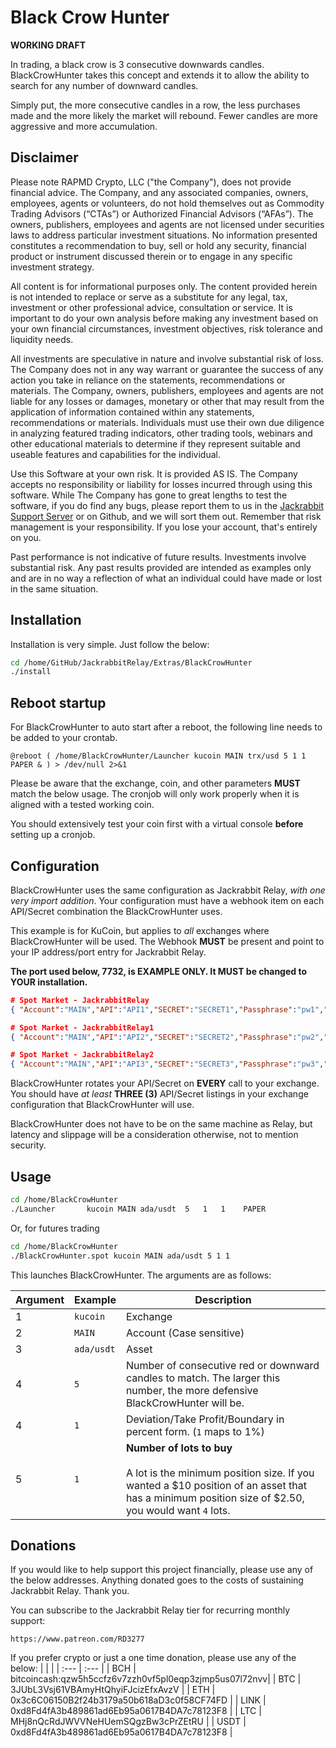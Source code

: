 # Black Crow Hunter

**WORKING DRAFT**

In trading, a black crow is 3 consecutive downwards candles.
BlackCrowHunter takes this concept and extends it to allow the ability to
search for any number of downward candles. 

Simply put, the more consecutive candles in a row, the less purchases
made and the more likely the market will rebound. Fewer candles are more
aggressive and more accumulation.

## Disclaimer

Please note RAPMD Crypto, LLC ("the Company"), does not provide financial
advice. The Company, and any associated companies, owners, employees,
agents or volunteers, do not hold  themselves out as Commodity Trading
Advisors (“CTAs”) or Authorized Financial Advisors  (“AFAs”). The owners,
publishers, employees and agents are not licensed under securities laws 
to address particular investment situations. No information presented
constitutes a  recommendation to buy, sell or hold any security,
financial product or instrument discussed  therein or to engage in any
specific investment strategy.

All content is for informational purposes only. The content provided
herein is not intended to replace or serve as a substitute for any
legal, tax, investment or other professional advice,  consultation or
service. It is important to do your own analysis before making any
investment  based on your own financial circumstances, investment
objectives, risk tolerance and liquidity needs.

All investments are speculative in nature and involve substantial risk of
loss. The Company does not in any way warrant or guarantee the success of
any action you take in reliance on the  statements, recommendations or
materials. The Company, owners, publishers, employees and  agents are not
liable for any losses or damages, monetary or other that may result from
the  application of information contained within any statements,
recommendations or materials.  Individuals must use their own due
diligence in analyzing featured trading indicators, other trading  tools,
webinars and other educational materials to determine if they represent
suitable and  useable features and capabilities for the individual.

Use this Software at your own risk. It is provided AS IS. The Company
accepts no responsibility or liability for losses incurred through using
this software. While The Company has gone to great lengths to test the
software, if you do find any bugs, please report them to us in the
[Jackrabbit Support Server](https://discord.gg/g93TpbV) or on Github, and
we will sort them out. Remember that risk management is your
responsibility. If you lose your account, that's entirely on you.

Past performance is not indicative of future results. Investments involve
substantial risk. Any past  results provided are intended as examples
only and are in no way a reflection of what an individual  could have
made or lost in the same situation.

## Installation

Installation is very simple. Just follow the below:

```bash
cd /home/GitHub/JackrabbitRelay/Extras/BlackCrowHunter
./install
```

## Reboot startup

For BlackCrowHunter to auto start after a reboot, the following line
needs to be added to your crontab. 

```crontab
@reboot ( /home/BlackCrowHunter/Launcher kucoin MAIN trx/usd 5 1 1 PAPER & ) > /dev/null 2>&1
```

Please be aware that the exchange, coin, and other parameters **MUST**
match the below usage. The cronjob will only work properly when it is
aligned with a tested working coin.

You should extensively test your coin first with a virtual console
**before** setting up a cronjob.

## Configuration

BlackCrowHunter uses the same configuration as Jackrabbit Relay, *with one
very import addition*. Your configuration must have a webhook item on
each API/Secret combination the BlackCrowHunter uses.

This example is for KuCoin, but applies to *all* exchanges where
BlackCrowHunter will be used. The Webhook **MUST** be present and point to
your IP address/port entry for Jackrabbit Relay. 

**The port used below, 7732, is EXAMPLE ONLY. It MUST be changed to YOUR
installation.**

```json
# Spot Market - JackrabbitRelay
{ "Account":"MAIN","API":"API1","SECRET":"SECRET1","Passphrase":"pw1","RateLimit":"1000","Retry":"3","Webhook":"http://127.0.0.1:7732" }

# Spot Market - JackrabbitRelay1
{ "Account":"MAIN","API":"API2","SECRET":"SECRET2","Passphrase":"pw2","RateLimit":"1000","Retry":"3","Webhook":"http://127.0.0.1:7732" }

# Spot Market - JackrabbitRelay2
{ "Account":"MAIN","API":"API3","SECRET":"SECRET3","Passphrase":"pw3","RateLimit":"1000","Retry":"3","Webhook":"http://127.0.0.1:7732" }
```

BlackCrowHunter rotates your API/Secret on **EVERY** call to your exchange.
You should have *at least* **THREE (3)** API/Secret listings in your
exchange configuration that BlackCrowHunter will use.

BlackCrowHunter does not have to be on the same machine as Relay, but latency
and slippage will be a consideration otherwise, not to mention security.

## Usage

```bash
cd /home/BlackCrowHunter
./Launcher       kucoin MAIN ada/usdt  5   1   1    PAPER
```

Or, for futures trading

```bash
cd /home/BlackCrowHunter
./BlackCrowHunter.spot kucoin MAIN ada/usdt 5 1 1
```

This launches BlackCrowHunter. The arguments are as follows:

| Argument | Example   | Description |
| --- | --------- | -------------------- |
| 1 | `kucoin`   | Exchange              |
| 2 | `MAIN`     | Account (Case sensitive) |
| 3 | `ada/usdt` | Asset                |
| 4 | `5`        | Number of consecutive red or downward candles to match. The larger this number, the more defensive BlackCrowHunter will be. |
| 4 | `1`        | Deviation/Take Profit/Boundary in percent form. (`1` maps to 1%) |
| 5 | `1`        | **Number of lots to buy** <br><br> A lot is the minimum position size. If you wanted a $10 position of an asset that has a minimum position size of $2.50, you would want `4` lots. |

## Donations

If you would like to help support this project financially, please use
any of the below addresses. Anything donated goes to the costs of
sustaining Jackrabbit Relay. Thank you.

You can subscribe to the Jackrabbit Relay tier for recurring monthly
support:

    https://www.patreon.com/RD3277

If you prefer crypto or just a one time donation, please use any of the
below:
| | |
| :--- | :--- |
| BCH | bitcoincash:qzw5h5ccfz6v7zzh0vf5pl0eqp3zjmp5us07l72nvv|
| BTC | 3JUbL3Vsj61VBAmyHtQhyiFJcizEfxAvzV |
| ETH | 0x3c6C06150B2f24b3179a50b618aD3c0f58CF74FD |
| LINK | 0xd8Fd4fA3b489861ad6Eb95a0617B4DA7c78123F8 |
| LTC | MHj8nQcRdJWVVNeHUemSQgzBw3cPrZEtRU |
| USDT | 0xd8Fd4fA3b489861ad6Eb95a0617B4DA7c78123F8 |